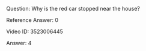 Question: Why is the red car stopped near the house?

Reference Answer: 0

Video ID: 3523006445

Answer: 4

